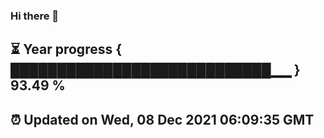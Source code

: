 ### Hi there 👋
⏳ Year progress { ████████████████████████████▁▁ } 93.49 %
---
⏰ Updated on Wed, 08 Dec 2021 06:09:35 GMT
---
